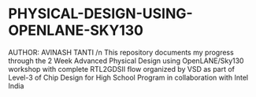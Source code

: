 # PHYSICAL-DESIGN-USING-OPENLANE-SKY130
AUTHOR: AVINASH TANTI
/n
This repository documents my progress through the 2 Week Advanced Physical Design using OpenLANE/Sky130 workshop with complete RTL2GDSII flow organized by VSD as part of Level-3 of Chip Design for High School Program in collaboration with Intel India
